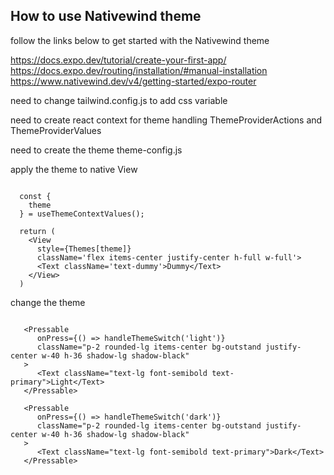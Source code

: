 ## How to use Nativewind theme


follow the links below to get started with the Nativewind theme

https://docs.expo.dev/tutorial/create-your-first-app/
https://docs.expo.dev/routing/installation/#manual-installation
https://www.nativewind.dev/v4/getting-started/expo-router


need to change tailwind.config.js to add css variable

need to create react context for theme handling ThemeProviderActions and ThemeProviderValues

need to create the theme theme-config.js

apply the theme to native View

```tsx

  const {
    theme
  } = useThemeContextValues();
  
  return (
    <View 
      style={Themes[theme]}
      className='flex items-center justify-center h-full w-full'>
      <Text className='text-dummy'>Dummy</Text>
    </View>
  )

```


change the theme 

```tsx

   <Pressable
      onPress={() => handleThemeSwitch('light')}
      className="p-2 rounded-lg items-center bg-outstand justify-center w-40 h-36 shadow-lg shadow-black"
   >
      <Text className="text-lg font-semibold text-primary">Light</Text>
   </Pressable>

   <Pressable
      onPress={() => handleThemeSwitch('dark')}
      className="p-2 rounded-lg items-center bg-outstand justify-center w-40 h-36 shadow-lg shadow-black"
   >
      <Text className="text-lg font-semibold text-primary">Dark</Text>
   </Pressable>


```